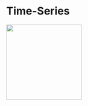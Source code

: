 # Time-Series
<img src="https://user-images.githubusercontent.com/82107572/155887442-65960b88-5567-463b-86c1-5a7201129fba.jpg" width="200" />

